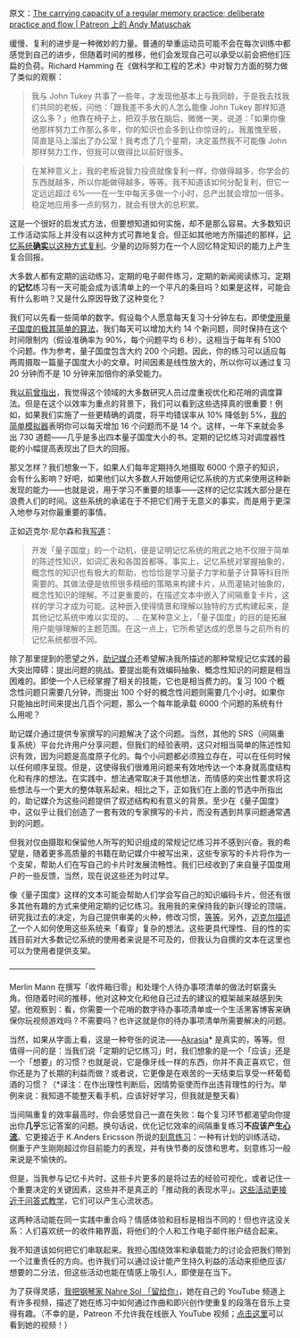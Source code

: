 原文：[The carrying capacity of a regular memory practice; deliberate practice and flow | Patreon 上的 Andy Matuschak](https://www.patreon.com/posts/carrying-of-and-42201887)

缓慢、复利的进步是一种微妙的力量。普通的举重运动员可能不会在每次训练中都感觉到自己的进步，但随着时间的推移，他们会发现自己可以承受以前会把他们压扁的负荷。Richard Hamming 在《做科学和工程的艺术》中对智力方面的努力做了类似的观察：

> 我与 John Tukey 共事了一些年，才发现他基本上与我同龄，于是我去找我们共同的老板，问他：「跟我差不多大的人怎么能像 John Tukey 那样知道这么多？」他靠在椅子上，把双手放在脑后，微微一笑，说道：「如果你像他那样努力工作那么多年，你的知识也会多到让你惊讶的」。我羞愧至极，简直是马上溜出了办公室！我考虑了几个星期，决定虽然我不可能像 John 那样努力工作，但我可以做得比以前好很多。

> 在某种意义上，我的老板说智力投资就像复利一样，你做得越多，你学会的东西就越多，所以你能做得越多，等等。我不知道该如何分配复利，但它一定远远超过 6%——在一生中每天多做一个小时，总产出就会增加一倍多。稳定地应用多一点的努力，就会有很大的总积累。

这是一个很好的启发式方法，但要想知道如何实施，却不是那么容易。大多数知识工作活动实际上并没有以这种方式可靠地复合。但正如其他地方所描述的那样，[记忆系统**确实**以这种方式复利](https://numinous.productions/ttft/#early-impact)。少量的边际努力在一个人回忆特定知识的能力上产生复合回报。

大多数人都有定期的运动练习，定期的电子邮件练习，定期的新闻阅读练习。定期的**记忆**练习有一天可能会成为该清单上的一个平凡的条目吗？如果是这样，可能会有什么影响？又是什么原因导致了这种变化？

我们可以先看一些简单的数字。假设每个人愿意每天复习十分钟左右。即使[使用量子国度的极其简单的算法](https://gist.github.com/andymatuschak/ac29317253b4b0f5e7c68357cfb755b2)，我们每天可以增加大约 14 个新问题，同时保持在这个时间限制内（假设准确率为 90%，每个问题平均 6 秒）。这相当于每年有 5100 个问题。作为参考，量子国度包含大约 200 个问题。因此，你的练习可以适应每两周摄取一篇量子国度大小的文章。时间因素是线性放大的，所以你可以通过复习 20 分钟而不是 10 分钟来加倍你的承受能力。

我[以前曾指出](https://www.patreon.com/posts/skip-exponential-40672377)，我觉得这个领域的大多数研究人员过度重视优化和花哨的调度算法。但是在这个以效率为重点的背景下，我们可以看到这些选择真的很重要！例如，如果我们实施了一些更精确的调度，将平均错误率从 10% 降低到 5%，[我的简单模拟器](https://gist.github.com/andymatuschak/ac29317253b4b0f5e7c68357cfb755b2)表明你可以每天增加 16 个问题而不是 14 个。这样，一年下来就会多出 730 道题——几乎是多出四本量子国度大小的书。定期的记忆练习对调度器性能的小幅提高表现出了巨大的回报。

那又怎样？我们想象一下，如果人们每年定期持久地摄取 6000 个原子的知识，会有什么影响？好吧，如果他们以大多数人开始使用记忆系统的方式来使用这种新发现的能力——也就是说，用于学习不重要的琐事——这样的记忆实践大部分是在浪费人们的时间。这些系统的承诺在于不把它们用于无意义的事实，而是用于更深入地参与对你最重要的事情。

正如迈克尔·尼尔森和我[写道](https://numinous.productions/ttft/#expanding-memory-system-scope)：

> 开发「量子国度」的一个动机，便是证明记忆系统的用武之地不仅限于简单的陈述性知识，如词汇表和各国首都等。事实上，记忆系统对掌握抽象的，概念性的知识也有极大的帮助，也恰恰是学习量子力学和量子计算等科目所需要的。其做法便是依照很多精细的策略来构建卡片，从而灌输对抽象的，概念性知识的理解。不过更重要的，在描述文本中嵌入了间隔重复卡片，这样的学习才成为可能。这种嵌入使得情景和理解以独特的方式构建起来，是其他记忆系统中难以实现的。… 在某种意义上，「量子国度」的目的是拓展用户能够理解的主题范围。在这一点上，它所希望达成的愿景与之前所有的记忆系统都很不同。

除了那里提到的愿望之外，[助记媒介](https://notes.andymatuschak.org/z4rRX3qwSSJRsEkdXKwH2shamgHNeRthrMLiF)还希望解决我所描述的那种常规记忆实践的最大突出障碍：提出问题的挑战。要提出能有效编码抽象、概念性知识的问题是相当困难的。即使一个人已经掌握了相关的技能，它也是相当费力的。复习 100 个概念性问题只需要几分钟，而提出 100 个好的概念性问题则需要几个小时。如果你只能抽出时间来提出几百个问题，那么一个每年能承载 6000 个问题的系统有什么用呢？

助记媒介通过提供专家撰写的问题解决了这个问题。当然，其他的 SRS（间隔重复系统）平台允许用户分享问题，但我们的经验表明，这只对相当简单的陈述性知识有效，因为问题是高度原子化的。每个小问题都必须独立存在，可以在任何时候以任何顺序呈现。但是，这使得我们很难用问题来有效地传达一个本身就高度结构化和有序的想法。在实践中，想法通常取决于其他想法，而情感的突出性要求将这些想法与一个更大的整体联系起来。相比之下，正如我们在上面的节选中所指出的，助记媒介为这些问题提供了叙述结构和有意义的背景。至少在《量子国度》中，这似乎让我们创造了一套有效的专家撰写的卡片，而没有遇到共享问题通常遇到的问题。

但我对仅由摄取和保留他人所写的知识组成的常规记忆练习并不感到兴奋。我的希望是，随着更多高质量的书籍在助记媒介中被写出来，这些专家写的卡片将作为一个支架，帮助人们在写自己的卡片时发展流畅性。我们已经收到了来自量子国度用户的一些反馈，当然，现在说这些还为时过早。

像《量子国度》这样的文本可能会帮助人们学会写自己的知识编码卡片，但还有很多其他有趣的方式来使用定期的记忆练习。我用我的来保持我的新兴理论的顶端，研究我过去的决定，为自己提供审美的火种，修改习惯，[等等](https://notes.andymatuschak.org/zrs5GnK6DEm1NcajMfqJ1n93PZwSHCEP9Drt)。另外，[迈克尔描述了](http://cognitivemedium.com/srs-mathematics)一个人如何使用这些系统来「看穿」复杂的想法。这些更具代理性、目的性的实践目前对大多数记忆系统的使用者来说是不可及的，但我认为自撰的文本在这里也可以为使用者提供支架。

———————————

Merlin Mann 在撰写「收件箱归零」和处理个人待办事项清单的做法时崭露头角。但随着时间的推移，他对这种文化和他自己过去的建议的框架越来越感到失望。他观察到：看，你需要一个花哨的数字待办事项清单或一个生活黑客博客来确保你玩视频游戏吗？不需要吗？也许这就是你的待办事项清单所需要解决的问题。

当然，如果从字面上看，这是一种夸张的说法——[Akrasia](https://en.wikipedia.org/wiki/Akrasia)\* 是真实的，等等。但值得一问的是：当我们说「定期的记忆练习」时，我们想象的是一个「应该」还是一个「想要」的习惯？也就是说，它是像牙线一样的东西，你并不真正喜欢它，但你还是为了长期的利益而做？或者说，它更像是在艰苦的一天结束后享受一杯葡萄酒的习惯？（\*译注：在作出理性判断后，因情势驱使而作出违背理性的行为。举例来说：我知道不能整天看手机，应该好好学习，但我就是整天看）

当间隔重复的效率最高时，你会感觉自己一直在失败：每个复习环节都渴望向你提出你**几乎**忘记答案的问题。换句话说，优化记忆效率的间隔重复练习**不应该产生[心流](https://en.wikipedia.org/wiki/Flow_(psychology))**。它更接近于 K.Anders Ericsson 所说的[刻意练习](https://en.wikipedia.org/wiki/Practice_(learning_method)#Deliberate_practice)：一种有计划的训练活动，侧重于产生刚刚超过你目前能力的表现，并有快节奏的反馈和思考。刻意练习一般来说是不愉快的。

但是，当我参与记忆卡片时，这些卡片更多的是将过去的经验可视化，或者记住一个重要决定的关键因素，这些并不是真正的「推动我的表现水平」。[这些活动更接近于问答式教学](https://notes.andymatuschak.org/z39D31syJUE1gtNTREogSZiG6LDSuwygN5NDt)，它们可以产生心流状态。

这两种活动能在同一实践中重合吗？情感体验和目标是相当不同的！但也许这没关系：人们喜欢统一的收件箱界面，将他们的个人和工作电子邮件账户结合起来。

我不知道该如何把它们串联起来。我担心围绕效率和承载能力的讨论会把我们带到一个过重责任的方向。也许我们可以通过设计能产生持久利益的活动来拒绝应该/想要的二分法，但这些活动也能在情感上吸引人，即使是在当下。

为了获得灵感，[我把钢琴家 Nahre Sol 「留给你」](https://www.youtube.com/watch?v=JUMdlbVJ8KQ)，她在自己的 YouTube 频道上有许多视频，描述了她在练习中如何通过作曲和即兴创作使重复的段落在音乐上变得有趣。（不幸的是，Patreon 不允许我在线嵌入 YouTube 视频；[点击这里](https://www.youtube.com/watch?v=JUMdlbVJ8KQ)可以看到她的视频！）